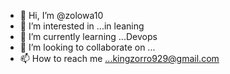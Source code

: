 - 👋 Hi, I’m @zolowa10
- 👀 I’m interested in ...in leaning 
- 🌱 I’m currently learning ...Devops
- 💞️ I’m looking to collaborate on ...
- 📫 How to reach me ...kingzorro929@gmail.com

<!---
zolowa10/zolowa10 is a ✨ special ✨ repository because its `README.md` (this file) appears on your GitHub profile.
You can click the Preview link to take a look at your changes.
--->

